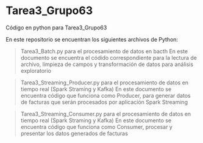 # Tarea3_Grupo63
Código en python para Tarea3_Grupo63

En este repositorio se encuentran los siguientes archivos de Python:

> Tarea3_Batch.py para el procesamiento de datos en bacth
En este documento se encuentra el códido correspondiente para la lectura de archivo, limpieza de campos y transformación de datos para análisis exploratorio

> Tarea3_Streaming_Producer.py para el procesamiento de datos en tiempo real (Spark Straming y Kafka)
En este documento se encuentra código que funciona como Producer, para generar datos de facturas que serán procesados por aplicación Spark Streaming

>  Tarea3_Streaming_Consumer.py para el procesamiento de datos en tiempo real (Spark Straming y Kafka)
En este documento se encuentra código que funciona como Consumer, procesar y presentar los datos generados de facturas

